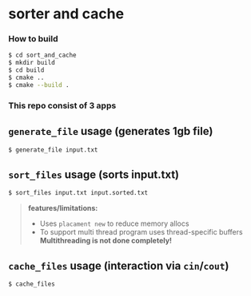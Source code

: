 # sorter and cache

### How to build
```bash
$ cd sort_and_cache
$ mkdir build
$ cd build
$ cmake ..
$ cmake --build .
```
### This repo consist of 3 apps 
## `generate_file` usage (generates 1gb file)
```bash
$ generate_file input.txt
```
## `sort_files` usage (sorts input.txt)
```bash
$ sort_files input.txt input.sorted.txt
```
> **features/limitations:**
>
> - Uses `placament new` to reduce memory allocs
> - To support multi thread program uses thread-specific buffers **Multithreading is not done completely!**

## `cache_files` usage (interaction via `cin`/`cout`)
```bash
$ cache_files
```